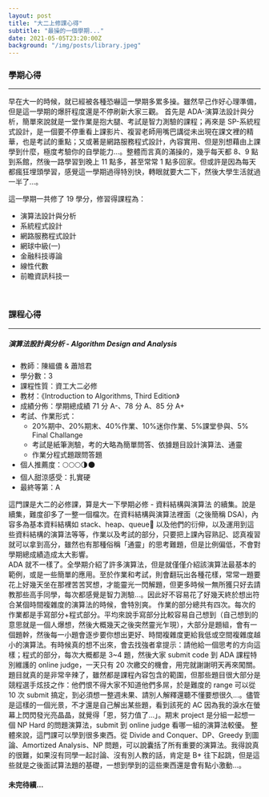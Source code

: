 ```yaml
---
layout: post
title: "大二上修課心得"
subtitle: "最操的一個學期..."
date: 2021-05-05T23:20:00Z
background: "/img/posts/library.jpeg"
---
```


### 學期心得

---

早在大一的時候，就已經被各種恐嚇這一學期多累多操。雖然早己作好心理準備，但是這一學期的爆肝程度還是不停刷新大家三觀。
首先是 ADA-演算法設計與分析，簡單來說就是一堂作業是抱大腿、考試是智力測驗的課程；再來是 SP-系統程式設計，是一個要不停重看上課影片、複習老師用嘴巴講從未出現在課文裡的精華，也是考試的重點；又或著是網路服務程式設計，內容實用、但是別想藉由上課學到什麼，極度考驗你的自學能力...。整體而言真的滿操的，幾乎每天都 8、9 點到系館，然後一路學習到晚上 11 點多，甚至常常 1 點多回家。但或許是因為每天都瘋狂埋頭學習，感覺這一學期過得特別快，轉眼就要大二下，然後大學生活就過一半了...。

這一學期一共修了 19 學分，修習得課程為：

-   演算法設計與分析
-   系統程式設計
-   網路服務程式設計
-   網球中級(一)
-   金融科技導論
-   線性代數
-   前瞻資訊科技一

<br />

### 課程心得

---

##### 演算法設計與分析 - Algorithm Design and Analysis

-   教師：陳縕儂 & 蕭旭君
-   學分數：3
-   課程性質：資工大二必修
-   教材：《Introduction to Algorithms, Third Edition》
-   成績分佈：學期總成績 71 分 A-、78 分 A、85 分 A+
-   考試、作業形式：
    -   20%期中、20%期末、40%作業、10%迷你作業、5%課堂參與、5% Final Challange
    -   考試是紙筆測驗，考的大略為簡單問答、依據題目設計演算法、通靈
    -   作業分程式題跟問答題
-   個人推薦度：🌕🌕🌕🌗🌑
-   個人甜涼感受：扎實硬
-   最終等第：A

這門課是大二的必修課，算是大一下學期必修 - 資料結構與演算法 的續集。說是續集，難度卻多了一整一個檔次。在資料結構與演算法裡面（之後簡稱 DSA)，內容多為基本資料結構如 stack、heap、queue 以及他們的衍伸，以及運用到這些資料結構的演算法等等，作業以及考試的部分，只要把上課內容熟記、認真複習就可以拿到高分，雖然也有那種俗稱「通靈」的思考難題，但是比例偏低，不會對學期總成績造成太大影響。  
ADA 就不一樣了。全學期介紹了許多演算法，但是就僅僅介紹該演算法最基本的範例，或是一些簡單的應用。至於作業和考試，則會翻玩出各種花樣，常常一題要花上好幾天坐在那裡苦苦冥想，才能靈光一閃解題，但更多時候一無所獲只好去請教那些高手同學，每次都感覺是智力測驗...。因此好不容易花了好幾天終於想出符合某個時間複雜度的演算法的時候，會特別爽。
作業的部分總共有四次。每次的作業都是手寫部分+程式部分。平均來說手寫部分比較容易自己想到（自己想到的意思就是一個人爆想，然後大概幾天之後突然靈光乍現），大部分是題組，會有一個題幹，然後每一小題會逐步要你想出更好、時間複雜度更給我低或空間複雜度越小的演算法。有時候真的想不出來，會去找強者拿提示：請他給一個思考的方向這樣；程式的部分，每次大概都是 3~4 題，然後大家 submit code 到 ADA 課程特別維護的 online judge，一天只有 20 次繳交的機會，用完就謝謝明天再來闖關。題目就真的是非常辛辣了，雖然都是課程內容包含的範圍，但那些題目很大部分是競程選手炫技之作：他們恨不得大家不知道他們多屌，於是難度的 range 可以從 10 次 submit 搞定，到必須想一整週未果、請別人解釋還聽不懂要想很久...。儘管是這樣的一個光景，不才還是自己解出某些題，看到該死的 AC 因為我的淚水在螢幕上閃閃發光亮晶晶，就覺得「恩，努力值了...」。期末 project 是分組一起想一個 NP Hard 的問題演算法，submit 到 online judge 看哪一組的演算法較優。
整體來說，這門課可以學到很多東西。從 Divide and Conquer、DP、Greedy 到圖論、Amortized Analysis、NP 問題，可以說囊括了所有重要的演算法。我得說真的很難，如果沒有同學一起討論、沒有別人教的話，肯定是 B+ 往下起跳，但是這些就是之後面試算法題的基礎，一想到學到的這些東西還是會有點小激動...。


#### 未完待續...

<br>
